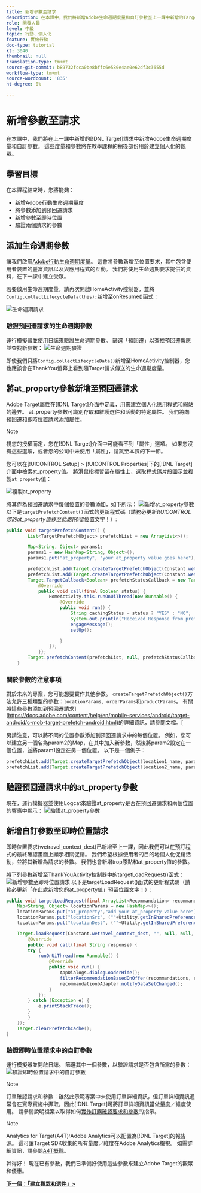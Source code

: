 ```yaml
---
title: 新增參數至請求
description: 在本課中，我們將新增Adobe生命週期度量和自訂參數至上一課中新增的Target請求。 這些度量和參數將在教學課程的稍後部份用於建立個人化的觀眾。
role: 開發人員
level: 中級
topic: 行動、個人化
feature: 實施行動
doc-type: tutorial
kt: 3040
thumbnail: null
translation-type: tm+mt
source-git-commit: b89732fcca0be8bffc6e580e4ae0e62df3c3655d
workflow-type: tm+mt
source-wordcount: '835'
ht-degree: 0%

---
```



# 新增參數至請求

在本課中，我們將在上一課中新增的[!DNL Target]請求中新增Adobe生命週期度量和自訂參數。 這些度量和參數將在教學課程的稍後部份用於建立個人化的觀眾。

## 學習目標

在本課程結束時，您將能夠：

* 新增Adobe行動生命週期量度
* 將參數添加到預回遷請求
* 新增參數至即時位置
* 驗證兩個請求的參數

## 添加生命週期參數

讓我們啟用[Adobe行動生命週期度量](https://docs.adobe.com/content/help/en/mobile-services/android/metrics.html)。 這會將參數新增至位置要求，其中包含使用者裝置的豐富資訊以及與應用程式的互動。 我們將使用生命週期要求提供的資料，在下一課中建立受眾。

若要啟用生命週期度量，請再次開啟HomeActivity控制器，並將`Config.collectLifecycleData(this);`新增至onResume()函式：

![生命週期請求](assets/lifecycle_code.jpg)

### 驗證預回遷請求的生命週期參數

運行模擬器並使用日誌來驗證生命週期參數。 篩選「預回遷」以查找預回遷響應並查找新參數：
![生命週期驗證](assets/lifecycle_validation.jpg)

即使我們只將`Config.collectLifecycleData()`新增至HomeActivity控制器，您也應該會在ThankYou螢幕上看到隨Target請求傳送的生命週期度量。

## 將at_property參數新增至預回遷請求

Adobe Target屬性在[!DNL Target]介面中定義，用來建立個人化應用程式和網站的邊界。 at_property參數可識別存取和維護選件和活動的特定屬性。 我們將向預回遷和即時位置請求添加屬性。

>[!NOTE]
>
>視您的授權而定，您在[!DNL Target]介面中可能看不到「屬性」選項。 如果您沒有這些選項，或者您的公司中未使用「屬性」，請跳至本課的下一節。

您可以在[!UICONTROL Setup] > [!UICONTROL Properties]下的[!DNL Target]介面中檢索at_property值。  將滑鼠指標暫留在屬性上，選取程式碼片段圖示並複製`at_property`值：

![複製at_property](assets/at_property_interface.jpg)

將其作為預回遷請求中每個位置的參數添加，如下所示：
![新增at_property參數](assets/params_at_property.jpg)
以下是`targetPrefetchContent()`函式的更新程式碼（請務必更新&#x200B;_[!UICONTROL 您的at_property值移至此處]_&#x200B;預留位置文字！）:

```java
public void targetPrefetchContent() {
        List<TargetPrefetchObject> prefetchList = new ArrayList<>();

        Map<String, Object> params1;
        params1 = new HashMap<String, Object>();
        params1.put("at_property", "your at_property value goes here");

        prefetchList.add(Target.createTargetPrefetchObject(Constant.wetravel_engage_home, params1));
        prefetchList.add(Target.createTargetPrefetchObject(Constant.wetravel_engage_search, params1));
        Target.TargetCallback<Boolean> prefetchStatusCallback = new Target.TargetCallback<Boolean>() {
            @Override
            public void call(final Boolean status) {
                HomeActivity.this.runOnUiThread(new Runnable() {
                    @Override
                    public void run() {
                        String cachingStatus = status ? "YES" : "NO";
                        System.out.println("Received Response from prefetch : " + cachingStatus);
                        engageMessage();
                        setUp();

                    }
                });
            }};
        Target.prefetchContent(prefetchList, null, prefetchStatusCallback);
    }
```

### 關於參數的注意事項

對於未來的專案，您可能想要實作其他參數。 `createTargetPrefetchObject()`方法允許三種類型的參數：`locationParams`、`orderParams`和`productParams`。 有關將這些參數添加到預回遷請求](https://docs.adobe.com/content/help/en/mobile-services/android/target-android/c-mob-target-prefetch-android.html)的詳細資訊，請參閱文檔。[

另請注意，可以將不同的位置參數添加到預回遷請求中的每個位置。 例如，您可以建立另一個名為param2的Map，在其中加入新參數，然後將param2設定在一個位置，並將param1設定在另一個位置。 以下是一個例子：

```java
prefetchList.add(Target.createTargetPrefetchObject(location1_name, params1);
prefetchList.add(Target.createTargetPrefetchObject(location2_name, params2);
```

## 驗證預回遷請求中的at_property參數

現在，運行模擬器並使用Logcat來驗證at_property是否在預回遷請求和兩個位置的響應中顯示：
![驗證at_property參數](assets/parameters_at_property_validation.jpg)

## 新增自訂參數至即時位置請求

即時位置要求(wetravel_context_dest)已新增至上一課，因此我們可以在預訂程式的最終確認畫面上顯示相關促銷。 我們希望根據使用者的目的地個人化促銷活動，並將其新增為請求的參數。 我們也會新增trop原點和at_property值的參數。

將下列參數新增至ThankYouActivity控制器中的targetLoadRequest()函式：
![新增參數至即時位置請求](assets/parameters_live_location.jpg)
以下是targetLoadRequest()函式的更新程式碼（請務必更新「在此處新增您的at_property值」預留位置文字！）:

```java
public void targetLoadRequest(final ArrayList<Recommandation> recommandations) {
    Map<String, Object> locationParams = new HashMap<>();
    locationParams.put("at_property","add your at_property value here");
    locationParams.put("locationSrc", (""+Utility.getInSharedPreference(ThankYouActivity.this,Constant.departure,"")));
    locationParams.put("locationDest", (""+Utility.getInSharedPreference(ThankYouActivity.this,Constant.destination,"")));

    Target.loadRequest(Constant.wetravel_context_dest, "", null, null, locationParams, new Target.TargetCallback<String>() {
        @Override
        public void call(final String response) {
        try {
            runOnUiThread(new Runnable() {
                @Override
                public void run() {
                    AppDialogs.dialogLoaderHide();
                    filterRecommendationBasedOnOffer(recommandations, response);
                    recommandationbAdapter.notifyDataSetChanged();
                }
            });
        } catch (Exception e) {
            e.printStackTrace();
        }
        }
    });
    Target.clearPrefetchCache();
}
```

### 驗證即時位置請求中的自訂參數

運行模擬器並開啟日誌。 篩選其中一個參數，以驗證請求是否包含所需的參數：
![驗證即時位置請求中的自訂參數](assets/parameters_live_location_validation.jpg)

>[!NOTE]
>
>訂單確認請求和參數：雖然此示範專案中未使用訂單詳細資訊，但訂單詳細資訊通常會在實際實施中擷取，因此[!DNL Target]可將訂單詳細資訊當做量度／維度使用。 請參閱說明檔案以取得如何[實作訂購確認要求和參數](https://docs.adobe.com/content/help/en/mobile-services/android/target-android/c-target-methods.html)的指示。

>[!NOTE]
>
>Analytics for Target(A4T):Adobe Analytics可以配置為[!DNL Target]的報告源。 這可讓Target SDK收集的所有量度／維度在Adobe Analytics檢視。 如需詳細資訊，請參閱[A4T概觀](https://docs.adobe.com/content/help/en/target/using/integrate/a4t/a4t.html)。

幹得好！ 現在已有參數，我們已準備好使用這些參數來建立Adobe Target的觀眾和優惠。

**[下一個：「建立觀眾和選件」>](create-audiences-and-offers.md)**
